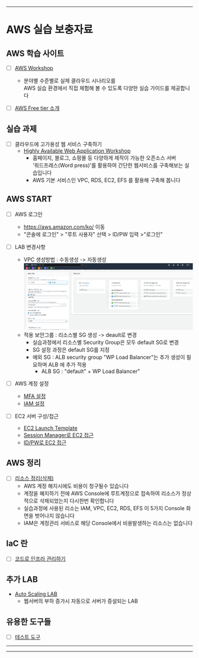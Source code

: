***
# AWS 실습 보충자료

## AWS 학습 사이트
 - [ ] [AWS Workshop](https://workshops.aws/)
   - 분야별 수준별로 실제 클라우드 시나리오를  
     AWS 실습 환경에서 직접 체험해 볼 수 있도록 다양한 실습 가이드를 제공합니다

 - [ ] [AWS Free tier 소개](/AWS/Free%20tier.md) 


## 실습 과제
 - [ ] 클라우드에 고가용성 웹 서비스 구축하기 
   - [Highly Available Web Application Workshop](https://catalog.us-east-1.prod.workshops.aws/workshops/3de93ad5-ebbe-4258-b977-b45cdfe661f1/en-US)
      - 홈페이지, 블로그, 쇼핑몰 등 다양하게 제작이 가능한 오픈소스 서버  
   '워드프레스(Word press)'를 활용하여 간단한 웹서비스를 구축해보는 실습입니다
      - AWS 기본 서비스인 VPC, RDS, EC2, EFS 를 활용해 구축해 봅니다


## AWS START 
 - [ ] AWS 로그인
    - https://aws.amazon.com/ko/  이동
    - "콘솔에 로그인" > "루트 사용자" 선택 > ID/PW 입력 >"로그인"


- [ ] LAB 변경사항
    - VPC 생성방법 : 수동생성 -> 자동생성
      ![alt text](image.png)
    - 적용 보안그룹 : 리소스별 SG 생성 -> deault로 변경
      - 실습과정에서 리소스별 Security Group은 모두 default SG로 변경
      - SG 설정 과정은 default SG를 지정
      - 예외 SG : ALB security group "WP Load Balancer"는 추가 생성이 필요하며 ALB 에 추가 적용
        - ALB SG : "default" +  WP Load Balancer"
    

 - [ ] AWS 계정 설정
   - [MFA 설정](/AWS%20Start/MFA.md)
   - [IAM 설정](/AWS%20Start/IAM.md)


 - [ ] EC2 서버 구성/접근
   - [EC2 Launch Template](/EC2%20Acess/Launch%20Template.md)
   - [Session Manager로 EC2 접근](/EC2%20Access/Session%20Manager.md)
   - [ID/PW로 EC2 접근](/EC2%20Access/IDPW.md)



## AWS 정리
 - [ ] [리소스 정리(삭제)](/Delete/Delete%20resource.md) 
   - AWS 계정 해지시에도 비용이 청구될수 있습니다
   - 계정을 혜지하기 전에 AWS Console에 루트계정으로 접속하여 리소스가 정상적으로 삭제되었는지 다시한번 확인합니다
   - 실습과정에 사용된 리소는 IAM, VPC, EC2, RDS, EFS 이 5가지 Console 화면을 벗어나지 않습니다  
   - IAM은 계정관리 서비스로 해당 Console에서 비용발생하는 리소스는 없습니다



## IaC 란
 - [ ] [코드로 인프라 관리하기](/IaC/IaC.md)


## 추가 LAB  
 - [Auto Scaling LAB](/Hidden%20LAB/LAB.md) 
   - 웹서버의 부하 증가시 자동으로 서버가 증설되는 LAB  

## 유용한 도구들
 - [ ] [테스트 도구](/Tools/tools.md)



***
***

